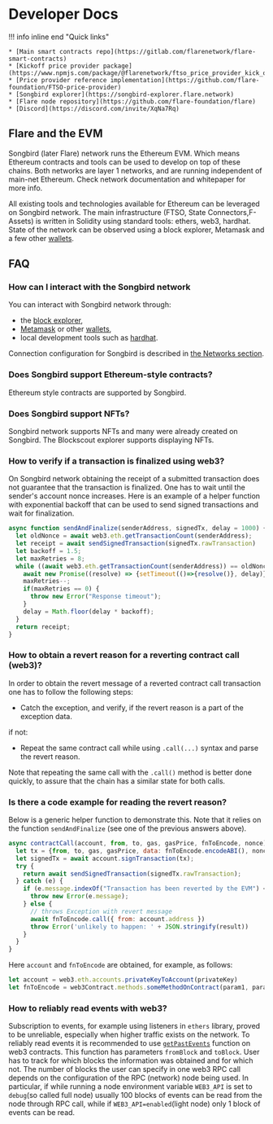 # Developer Docs

!!! info inline end "Quick links"

    * [Main smart contracts repo](https://gitlab.com/flarenetwork/flare-smart-contracts)
    * [Kickoff price provider package](https://www.npmjs.com/package/@flarenetwork/ftso_price_provider_kick_off_package)
    * [Price provider reference implementation](https://github.com/flare-foundation/FTSO-price-provider)
    * [Songbird explorer](https://songbird-explorer.flare.network)
    * [Flare node repository](https://github.com/flare-foundation/flare)
    * [Discord](https://discord.com/invite/XqNa7Rq)

## Flare and the EVM

Songbird (later Flare) network runs the Ethereum EVM. Which means Ethereum contracts and tools can be used to develop on top of these chains. Both networks are layer 1 networks, and are running independent of main-net Ethereum. Check network documentation and whitepaper for more info.

All existing tools and technologies available for Ethereum can be leveraged on Songbird network. The main infrastructure (FTSO, State Connectors,F-Assets) is written in Solidity using standard tools: ethers, web3, hardhat. State of the network can be observed using a block explorer, Metamask and a few other [wallets](../user/wallets/index.md).

## FAQ

### How can I interact with the Songbird network

You can interact with Songbird network through:

* the [block explorer](https://songbird-explorer.flare.network),
* [Metamask](https://metamask.io) or other [wallets](../user/wallets/index.md),
* local development tools such as [hardhat](https://hardhat.org).

Connection configuration for Songbird is described in [the Networks section](songbird.md).

### Does Songbird support Ethereum-style contracts?

Ethereum style contracts are supported by Songbird.

### Does Songbird support NFTs?

Songbird network supports NFTs and many were already created on Songbird. The Blockscout explorer supports displaying NFTs.

### How to verify if a transaction is finalized using web3?

On Songbird network obtaining the receipt of a submitted transaction does not guarantee that the transaction is finalized. One has to wait until the sender's account nonce increases. Here is an example of a helper function with exponential backoff that can be used to send signed transactions and wait for finalization.

``` javascript
async function sendAndFinalize(senderAddress, signedTx, delay = 1000) {
  let oldNonce = await web3.eth.getTransactionCount(senderAddress);
  let receipt = await sendSignedTransaction(signedTx.rawTransaction)
  let backoff = 1.5;
  let maxRetries = 8;
  while ((await web3.eth.getTransactionCount(senderAddress)) == oldNonce) {
    await new Promise((resolve) => {setTimeout(()=>{resolve()}, delay)})
    maxRetries--;
    if(maxRetries == 0) {
      throw new Error("Response timeout");
    }
    delay = Math.floor(delay * backoff);
  }
  return receipt;
}
```

### How to obtain a revert reason for a reverting contract call (web3)?

In order to obtain the revert message of a reverted contract call transaction one has to follow the following steps:

* Catch the exception, and verify, if the revert reason is a part of the exception data.

if not:

* Repeat the same contract call while using `.call(...)` syntax and parse the revert reason.

Note that repeating the same call with the `.call()` method is better done quickly, to assure that the chain has a similar state for both calls.

### Is there a code example for reading the revert reason?

Below is a generic helper function to demonstrate this. Note that it relies on the function `sendAndFinalize` (see one of the previous answers above).

``` javascript
async contractCall(account, from, to, gas, gasPrice, fnToEncode, nonce) {
  let tx = {from, to, gas, gasPrice, data: fnToEncode.encodeABI(), nonce};
  let signedTx = await account.signTransaction(tx);
  try {
    return await sendSignedTransaction(signedTx.rawTransaction);
  } catch (e) {
    if (e.message.indexOf("Transaction has been reverted by the EVM") < 0) {
      throw new Error(e.message);
    } else {
      // throws Exception with revert message
      await fnToEncode.call({ from: account.address })
      throw Error('unlikely to happen: ' + JSON.stringify(result))
    }
  }
}
```

Here `account` and `fnToEncode` are obtained, for example, as follows:

``` javascript
let account = web3.eth.accounts.privateKeyToAccount(privateKey)
let fnToEncode = web3Contract.methods.someMethodOnContract(param1, param2)
```

### How to reliably read events with web3?

Subscription to events, for example using listeners in `ethers` library, proved to be unreliable, especially when higher traffic exists on the network. To reliably read events it is recommended to use [`getPastEvents`](https://web3js.readthedocs.io/en/v1.5.2/web3-eth-contract.html?highlight=getPastEvents#getpastevents) function on web3 contracts. This function has parameters `fromBlock` and `toBlock`. User has to track for which blocks the information was obtained and for which not. The number of blocks the user can specify in one web3 RPC call depends on the configuration of the RPC (network) node being used. In particular, if while running a node environment variable `WEB3_API` is set to `debug`(so called full node) usually 100 blocks of events can be read from the node through RPC call, while if `WEB3_API=enabled`(light node) only 1 block of events can be read.
